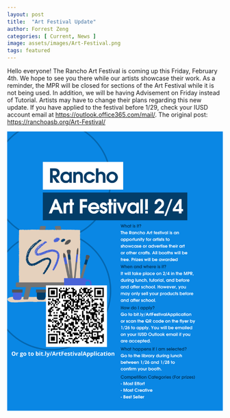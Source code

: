 ```yaml
---
layout: post
title:  "Art Festival Update"
author: Forrest Zeng
categories: [ Current, News ]
image: assets/images/Art-Festival.png
tags: featured 
---
```


Hello everyone! The Rancho Art Festival is coming up this Friday, February 4th. We hope to see you there while our artists showcase their work. As a reminder, the MPR will be closed for sections of the Art Festival while it is not being used. In addition, we will be having Advisement on Friday instead of Tutorial. Artists may have to change their plans regarding this new update.
If you have applied to the festival before 1/29, check your IUSD account email at https://outlook.office365.com/mail/.
The original post: https://ranchoasb.org/Art-Festival/
 
 ![JPEG](/assets/images/Art-Festival.png)
